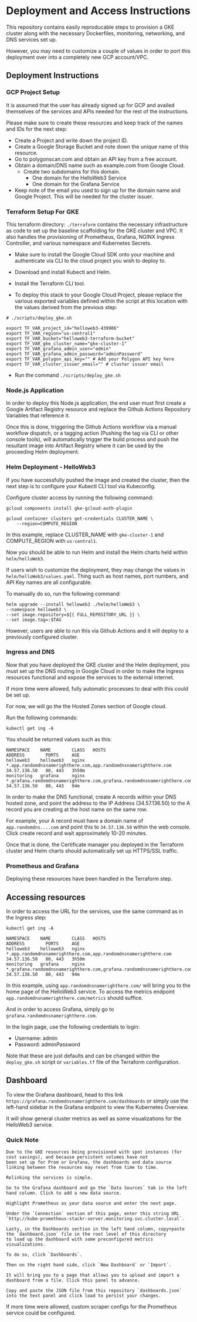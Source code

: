 # Deployment and Access Instructions

This repository contains easily reproducable steps to provision
a GKE cluster along with the necessary Dockerfiles, monitoring, networking,
and DNS services set up.

However, you may need to customize a couple of values in order to port this
deployment over into a completely new GCP account/VPC.

## Deployment Instructions

### GCP Project Setup
It is assumed that the user has already signed up for GCP and availed themselves of the services
and APIs needed for the rest of the instructions.

Please make sure to create these resources and keep track of the names and IDs for the next step:
- Create a Project and write down the project ID.
- Create a Google Storage Bucket and note down the unique name of this resource.
- Go to polygonscan.com and obtain an API key from a free account. 
- Obtain a domain/DNS name such as example.com from Google Cloud.
    - Create two subdomains for this domain. 
        - One domain for the HelloWeb3 Service
        - One domain for the Grafana Service
- Keep note of the email you used to sign up for the domain name and Google Project. This will
be needed for the cluster issuer.

### Terraform Setup For GKE
This terraform directory: `./terraform` contains the necessary infrastructure as code
to set up the baseline scaffolding for the GKE cluster and VPC. It also handles the 
provisioning of Prometheus, Grafana, NGINX Ingress Controller, and various namespace
and Kubernetes Secrets.

- Make sure to install the Google Cloud SDK onto your machine and authenticate via CLI
to the cloud project you wish to deploy to.

- Download and install Kubectl and Helm.
- Install the Terraform CLI tool.
- To deploy this stack to your Google Cloud Project, please replace the various exported
variables defined within the script at this location with the values derived from
the previous step:

```
# ./scripts/deploy_gke.sh

export TF_VAR_project_id="helloweb3-439906"
export TF_VAR_region="us-central1"
export TF_VAR_bucket="helloweb3-terraform-bucket"
export TF_VAR_gke_cluster_name="gke-cluster-1"
export TF_VAR_grafana_admin_user="admin"
export TF_VAR_grafana_admin_password="adminPassword"
export TF_VAR_polygon_api_key="" # Add your Polygon API key here
export TF_VAR_cluster_issuer_email="" # cluster issuer email
```

- Run the command `./scripts/deploy_gke.sh`

### Node.js Application
In order to deploy this Node.js application, the end user must first create a Google
Artifact Registry resource and replace the Github Actions Repository Variables that reference it.

Once this is done, triggering the Github Actions workflow via a manual workflow dispatch, or a tagging
action (Pushing the tag via CLI or other console tools), will automatically trigger the build
process and push the resultant image into Artifact Registry where it can be used by the 
proceeding Helm deployment.

### Helm Deployment - HelloWeb3
If you have successfully pushed the image and created the cluster, then the next step is to configure
your Kubectl CLI tool via Kubeconfig.

Configure cluster access by running the following command:
```
gcloud components install gke-gcloud-auth-plugin

gcloud container clusters get-credentials CLUSTER_NAME \
    --region=COMPUTE_REGION
```

In this example, replace CLUSTER_NAME with `gke-cluster-1` and COMPUTE_REGION with `us-central1`.

Now you should be able to run Helm and install the Helm charts held within `helm/helloWeb3`.

If users wish to customize the deployment, they may change the values in `helm/helloWeb3/values.yaml`.
Thing such as host names, port numbers, and API Key names are all configurable.

To manually do so, run the following command:
```
helm upgrade --install helloweb3 ./helm/helloWeb3 \
--namespace helloweb3 \
--set image.repository=${{ FULL_REPOSITORY_URL }} \
--set image.tag=:$TAG
```

However, users are able to run this via Github Actions and it will deploy to a previously configured
cluster.

### Ingress and DNS
Now that you have deployed the GKE cluster and the Helm deployment, you must set up the DNS routing
in Google Cloud in order to make the Ingress resources functional and expose the services to the
external internet.

If more time were allowed, fully automatic processes to deal with this could be set up.

For now, we will go the the Hosted Zones section of Google cloud.

Run the following commands:
```
kubectl get ing -A
```

You should be returned values such as this:
```
NAMESPACE    NAME        CLASS   HOSTS                                                                     ADDRESS        PORTS     AGE
helloweb3    helloweb3   nginx   *.app.randomdnsnamerighthere.com,app.randomdnsnamerighthere.com           34.57.136.50   80, 443   3h50m
monitoring   grafana     nginx   *.grafana.randomdnsnamerighthere.com,grafana.randomdnsnamerighthere.com   34.57.136.50   80, 443   94m
```

In order to make the DNS functional, create A records within your DNS hosted zone, and point the address to the IP Address (34.57.136.50)
to the A record you are creating at the host name on the same row.

For example, your A record must have a domain name of `app.randomdns....com` and point this to `34.57.136.50` within the web console. 
Click create record and wait approximately 10-20 minutes. 

Once that is done, the Certificate manager you deployed in the Terraform cluster and Helm charts should automatically set up HTTPS/SSL
traffic.

### Prometheus and Grafana
Deploying these resources have been handled in the Terraform step.

## Accessing resources
In order to access the URL for the services, use the same command as in the Ingress step:
```
kubectl get ing -A
```
```
NAMESPACE    NAME        CLASS   HOSTS                                                                     ADDRESS        PORTS     AGE
helloweb3    helloweb3   nginx   *.app.randomdnsnamerighthere.com,app.randomdnsnamerighthere.com           34.57.136.50   80, 443   3h50m
monitoring   grafana     nginx   *.grafana.randomdnsnamerighthere.com,grafana.randomdnsnamerighthere.com   34.57.136.50   80, 443   94m
```

In this example, using `app.randomdnsnamerighthere.com/` will bring you to the home page of the HelloWeb3 service.
To access the metrics endpoint `app.randomdnsnamerighthere.com/metrics` should suffice.

And in order to access Grafana, simply go to `grafana.randomdnsnamerighthere.com`.

In the login page, use the following credentials to login:
- Username: admin
- Password: adminPassword

Note that these are just defaults and can be changed within the `deploy_gke.sh` script or `variables.tf` file of the Terraform configuration.

## Dashboard
To view the Grafana dashboard, head to this link `https://grafana.randomdnsnamerighthere.com/dashboards` or simply
use the left-hand sidebar in the Grafana endpoint to view the Kubernetes Overview.

It will show general cluster metrics as well as some visualizations for the HelloWeb3 service.

### Quick Note
```
Due to the GKE resources being provisioned with spot instances (for cost savings), and because persistent volumes have not
been set up for Prom or Grafana, the dashboards and data source linking between the resources may reset from time to time.

Relinking the services is simple. 

Go to the Grafana dashboard and go the `Data Sources` tab in the left hand column. Click to add a new data source.

Highlight Prometheus as your data source and enter the next page.

Under the `Connection` section of this page, enter this string URL `http://kube-prometheus-stackr-server.monitoring.svc.cluster.local`.

Lasty, in the Dashboards section in the left hand column, copy+paste the `dashboard.json` file in the root level of this directory
to load up the dashboard with some preconfigured metrics visualizations.

To do so, click `Dashboards`.

Then on the right hand side, click `New Dashboard` or `Import`.

It will bring you to a page that allows you to upload and import a dashboard from a file. Click this panel to advance.

Copy and paste the JSON file from this repository `dashboards.json` into the text panel and click load to persist your changes.
```

If more time were allowed, custom scraper configs for the Prometheus service could be configured.
